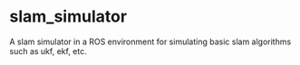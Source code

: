 # slam_simulator
A slam simulator in a ROS environment for simulating basic slam algorithms such as ukf, ekf, etc.
